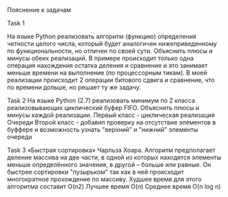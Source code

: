 Пояснение к задачам

Task 1

На языке Python реализовать алгоритм (функцию) определения четности целого числа, 
который будет аналогичен нижеприведенному по функциональности, но отличен по своей сути. Объяснить плюсы и минусы обеих реализаций.
В примере происходит только одна операция нахождения остатка деления и сравнение и это занимает меньше времени на выполнение (по процессорным тикам). 
В моей реализации происходит 2 операции битового сдвига и сравнение, что по времени дольше, но решает ту же задачу.

Task 2
На языке Python (2.7) реализовать минимум по 2 класса реализовывающих циклический буфер FIFO. Объяснить плюсы и минусы каждой реализации.
Первый класс - циклическая реализация Очереди
Второй класс - добавил проверку на отсутствие элементов в буффере
и возможность узнать "верхний" и "нижний" элементы очереди

Task 3
«Быстрая сортировка» Чарльза Хоара. Алгоритм предполагает деление массива на две части, в одной из которых находятся элементы меньше определённого значения,
в другой – больше или равные. Он быстрее сортировки "пузырьком" так как в ней происходит многократное прохождение по массиву.
Худшее время для этого алгоритма составит O(n2)
Лучшее время  O(n)
Среднее время	 O(n log n)
